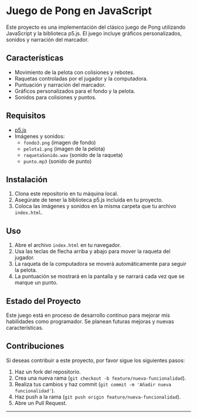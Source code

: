 # Juego de Pong en JavaScript

Este proyecto es una implementación del clásico juego de Pong utilizando JavaScript y la biblioteca p5.js. El juego incluye gráficos personalizados, sonidos y narración del marcador.

## Características

- Movimiento de la pelota con colisiones y rebotes.
- Raquetas controladas por el jugador y la computadora.
- Puntuación y narración del marcador.
- Gráficos personalizados para el fondo y la pelota.
- Sonidos para colisiones y puntos.

## Requisitos

- [p5.js](https://p5js.org/)
- Imágenes y sonidos:
  - `fondo3.png` (imagen de fondo)
  - `pelota1.png` (imagen de la pelota)
  - `raquetaSonido.wav` (sonido de la raqueta)
  - `punto.mp3` (sonido de punto)

## Instalación

1. Clona este repositorio en tu máquina local.
2. Asegúrate de tener la biblioteca p5.js incluida en tu proyecto.
3. Coloca las imágenes y sonidos en la misma carpeta que tu archivo `index.html`.

## Uso

1. Abre el archivo `index.html` en tu navegador.
2. Usa las teclas de flecha arriba y abajo para mover la raqueta del jugador.
3. La raqueta de la computadora se moverá automáticamente para seguir la pelota.
4. La puntuación se mostrará en la pantalla y se narrará cada vez que se marque un punto.

## Estado del Proyecto

Este juego está en proceso de desarrollo continuo para mejorar mis habilidades como programador. Se planean futuras mejoras y nuevas características.

## Contribuciones

Si deseas contribuir a este proyecto, por favor sigue los siguientes pasos:

1. Haz un fork del repositorio.
2. Crea una nueva rama (`git checkout -b feature/nueva-funcionalidad`).
3. Realiza tus cambios y haz commit (`git commit -m 'Añadir nueva funcionalidad'`).
4. Haz push a la rama (`git push origin feature/nueva-funcionalidad`).
5. Abre un Pull Request.

---
